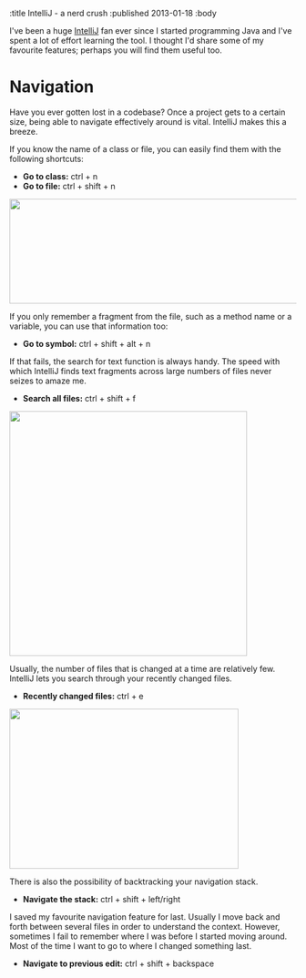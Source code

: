 :title IntelliJ - a nerd crush
:published 2013-01-18
:body

I've been a huge [IntelliJ](http://www.jetbrains.com/idea) fan ever since I started programming Java and I've spent a lot of effort learning the tool. I thought I'd share some of my favourite features; perhaps you will find them useful too.

Navigation
===========
Have you ever gotten lost in a codebase? Once a project gets to a certain size, being able to navigate effectively around is vital. IntelliJ makes this a breeze.

If you know the name of a class or file, you can easily find them with the following shortcuts: 

* **Go to class:** ctrl + n
* **Go to file:** ctrl + shift + n

<img src="/images/intellij/file.png" width=694 height=184 >

If you only remember a fragment from the file, such as a method name or a variable, you can use that information too:

* **Go to symbol:** ctrl + shift + alt + n

If that fails, the search for text function is always handy. The speed with which IntelliJ finds text fragments across large numbers of files never seizes to amaze me.  

* **Search all files:** ctrl + shift + f

<img src="/images/intellij/find.png" width=417 height=430 >

Usually, the number of files that is changed at a time are relatively few. IntelliJ lets you search through your recently changed files.

* **Recently changed files:** ctrl + e

<img src="/images/intellij/recent.png" width=402 height=281 >

There is also the possibility of backtracking your navigation stack.

* **Navigate the stack:** ctrl + shift + left/right

I saved my favourite navigation feature for last. Usually I  move back and forth between several files in order to understand the context. However, sometimes I fail to remember where I was before I started moving around. Most of the time I want to go to where I changed something last.

* **Navigate to previous edit:** ctrl + shift + backspace